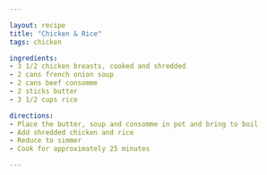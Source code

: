 ```yaml
---

layout: recipe
title: "Chicken & Rice"
tags: chicken

ingredients:
- 3 1/2 chicken breasts, cooked and shredded
- 2 cans french onion soup
- 2 cans beef consomme
- 2 sticks butter
- 3 1/2 cups rice

directions:
- Place the butter, soup and consomme in pot and bring to boil
- Add shredded chicken and rice
- Reduce to simmer
- Cook for approximately 25 minutes

---
```

